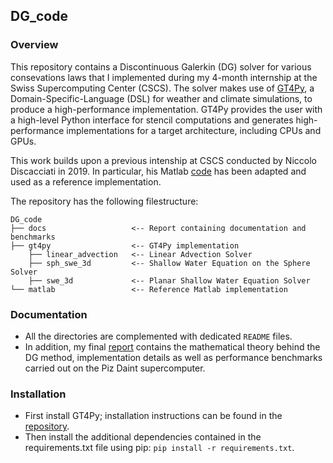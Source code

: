 ## DG_code

### Overview
This repository contains a Discontinuous Galerkin (DG) solver for various consevations laws that I implemented during my 4-month internship at the Swiss Supercomputing Center (CSCS).
The solver makes use of [GT4Py](https://github.com/GridTools/gt4py), a Domain-Specific-Language (DSL) for weather and climate simulations, to produce a high-performance implementation.
GT4Py provides the user with a high-level Python interface for stencil computations and generates high-performance implementations for a target architecture, including CPUs and GPUs.

This work builds upon a previous intenship at CSCS conducted by Niccolo Discacciati in 2019.
In particular, his Matlab [code](https://github.com/nickdisca/DG_code) has been adapted and used as a reference implementation.

The repository has the following filestructure:
```
DG_code
├── docs                   <-- Report containing documentation and benchmarks
├── gt4py                  <-- GT4Py implementation
    ├── linear_advection   <-- Linear Advection Solver
    ├── sph_swe_3d         <-- Shallow Water Equation on the Sphere Solver
    ├── swe_3d             <-- Planar Shallow Water Equation Solver
└── matlab                 <-- Reference Matlab implementation
```

### Documentation
- All the directories are complemented with dedicated `README` files.
- In addition, my final [report](https://github.com/kszenes/DG_code/blob/master/docs/main.pdf) contains the mathematical theory behind the DG method, implementation details as well as performance benchmarks carried out on the Piz Daint supercomputer.

### Installation
- First install GT4Py; installation instructions can be found in the [repository](https://github.com/GridTools/gt4py).
- Then install the additional dependencies contained in the requirements.txt file using pip: `pip install -r requirements.txt`.


